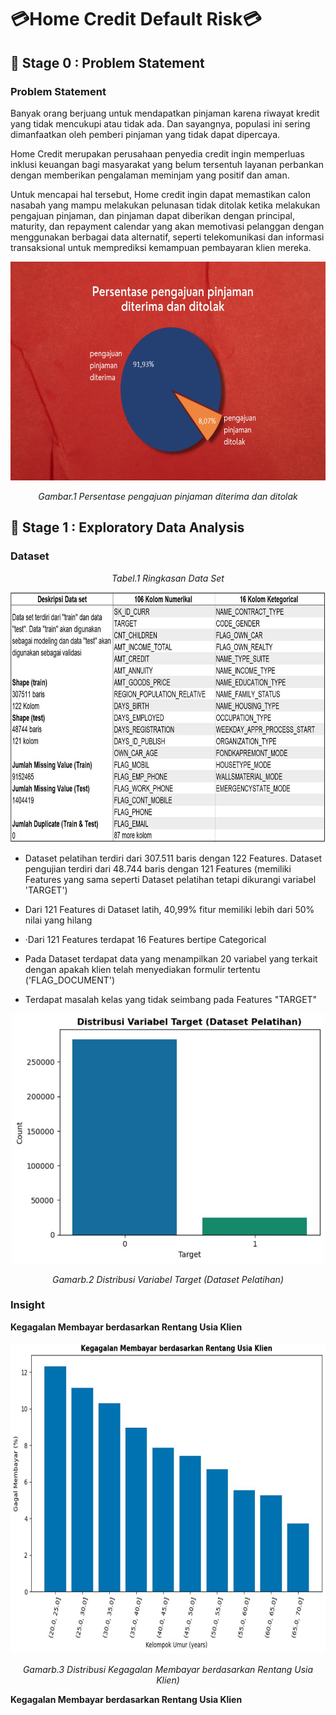 
# 💳Home Credit Default Risk💳

## 📂  **Stage 0 : Problem Statement**

### Problem Statement

Banyak orang berjuang untuk mendapatkan pinjaman karena riwayat kredit yang tidak mencukupi atau tidak ada. Dan sayangnya, populasi ini sering dimanfaatkan oleh pemberi pinjaman yang tidak dapat dipercaya.

Home Credit merupakan perusahaan penyedia credit ingin memperluas inklusi keuangan bagi masyarakat yang belum tersentuh layanan perbankan dengan memberikan pengalaman meminjam yang positif dan aman.

Untuk mencapai hal tersebut, Home credit ingin dapat memastikan calon nasabah yang mampu melakukan pelunasan tidak ditolak ketika melakukan pengajuan pinjaman, dan pinjaman dapat diberikan dengan principal, maturity, dan repayment calendar yang akan memotivasi pelanggan dengan menggunakan berbagai data alternatif, seperti telekomunikasi dan informasi transaksional untuk memprediksi kemampuan pembayaran klien mereka.

 <!-- Code gambar 1 -->
<p align="center">
<img src="https://github.com/HelmyRamadhani/Home-Credit-Default-Risk/blob/main/Picture/Persentase%20pengajuan%20pinjaman%20diterima%20dan%20ditolak.png" width="600" height="350" />
<p align="center">
<em> Gambar.1 Persentase pengajuan pinjaman diterima dan ditolak </em>
</p>
</p>
<!-- Code gambar 1 -->


## 📂  **Stage 1 : Exploratory Data Analysis**

### **Dataset**

 <!-- Code tabel 1 -->
<p align="center">
  <em> Tabel.1 Ringkasan Data Set </em>
</p>
<p align="center">
  <img src="https://github.com/HelmyRamadhani/Home-Credit-Default-Risk/blob/main/Picture/dataset.JPG" width="800" height="400" />
</p>
<!-- Code tabel 1 -->

- Dataset pelatihan terdiri dari 307.511 baris
dengan 122 Features. Dataset pengujian terdiri
dari 48.744 baris dengan 121 Features (memiliki
Features yang sama seperti Dataset pelatihan
tetapi dikurangi variabel 'TARGET')

- Dari 121 Features di Dataset latih, 40,99% fitur
memiliki lebih dari 50% nilai yang hilang

- ·Dari 121 Features terdapat 16 Features bertipe
Categorical

- Pada Dataset terdapat data yang menampilkan 20 variabel yang
terkait dengan apakah klien telah menyediakan
formulir tertentu ('FLAG_DOCUMENT')

- Terdapat masalah kelas yang tidak seimbang pada
Features "TARGET"

<!-- Code gambar 2 -->
<p align="center">
<img src="https://github.com/HelmyRamadhani/Home-Credit-Default-Risk/blob/main/Picture/Distribusi%20Variabel%20Target%20(Dataset%20Pelatihan).JPG" width="500" height="400" />
<p align="center">
<em> Gamarb.2 Distribusi Variabel Target (Dataset Pelatihan) </em>
</p>
</p>
<!-- Code gambar 2 -->

### **Insight**

**Kegagalan Membayar berdasarkan Rentang Usia Klien**

<!-- Code gambar 3 -->
<p align="center">
<img src="https://github.com/HelmyRamadhani/Home-Credit-Default-Risk/blob/main/Picture/Kegagalan%20Membayar%20berdasarkan%20Rentang%20Usia%20Klien.JPG" width="600" height="500" />
<p align="center">
<em> Gamarb.3 Distribusi Kegagalan Membayar berdasarkan Rentang Usia Klien) </em>
</p>
</p>
<!-- Code gambar 3 -->

**Kegagalan Membayar berdasarkan Rentang Usia Klien**




































